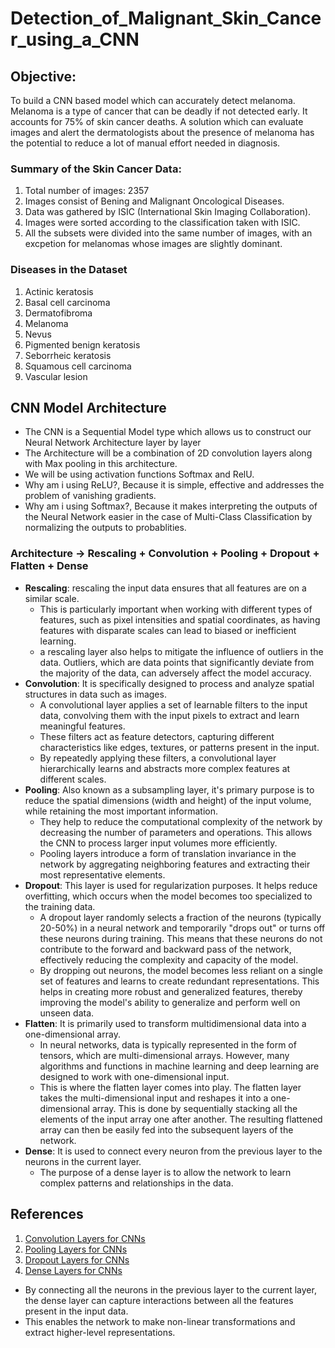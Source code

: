 # Detection_of_Malignant_Skin_Cancer_using_a_CNN

## Objective: 
To build a CNN based model which can accurately detect melanoma. Melanoma is a type of cancer that can be deadly if not detected early. It accounts for 75% of skin cancer deaths. A solution which can evaluate images and alert the dermatologists about the presence of melanoma has the potential to reduce a lot of manual effort needed in diagnosis.

### Summary of the Skin Cancer Data:

1. Total number of images: 2357
2. Images consist of Bening and Malignant Oncological Diseases.
3. Data was gathered by ISIC (International Skin Imaging Collaboration).
4. Images were sorted according to the classification taken with ISIC.
5. All the subsets were divided into the same number of images, with an excpetion for melanomas whose images are slightly dominant.

### Diseases in the Dataset
 1. Actinic keratosis
 2. Basal cell carcinoma
 3. Dermatofibroma
 4. Melanoma
 5. Nevus
 6. Pigmented benign keratosis
 7. Seborrheic keratosis
 8. Squamous cell carcinoma
 9. Vascular lesion

## CNN Model Architecture
- The CNN is a Sequential Model type which allows us to construct our Neural Network Architecture layer by layer
- The Architecture will be a combination of 2D convolution layers along with Max pooling in this architecture.
- We will be using activation functions Softmax and RelU.
- Why am i using ReLU?, Because it is simple, effective and addresses the problem of vanishing gradients. 
- Why am i using Softmax?, Because it makes interpreting the outputs of the Neural Network easier in the case of Multi-Class Classification by normalizing the outputs to probablities.

### Architecture -> Rescaling + Convolution + Pooling + Dropout + Flatten + Dense
- **Rescaling**:  rescaling the input data ensures that all features are on a similar scale.
  - This is particularly important when working with different types of features, such as pixel intensities and spatial coordinates, as having features with disparate scales can lead to biased or inefficient learning.
  - a rescaling layer also helps to mitigate the influence of outliers in the data. Outliers, which are data points that significantly deviate from the majority of the data, can adversely affect the model accuracy.
- **Convolution**: It is specifically designed to process and analyze spatial structures in data such as images.
  - A convolutional layer applies a set of learnable filters to the input data, convolving them with the input pixels to extract and learn meaningful features. 
  - These filters act as feature detectors, capturing different characteristics like edges, textures, or patterns present in the input. 
  - By repeatedly applying these filters, a convolutional layer hierarchically learns and abstracts more complex features at different scales.
- **Pooling**: Also known as a subsampling layer, it's primary purpose is to reduce the spatial dimensions (width and height) of the input volume, while retaining the most important information.
  - They help to reduce the computational complexity of the network by decreasing the number of parameters and operations. This allows the CNN to process larger input volumes more efficiently.
  - Pooling layers introduce a form of translation invariance in the network by aggregating neighboring features and extracting their most representative elements.
- **Dropout**: This layer is used for regularization purposes. It helps reduce overfitting, which occurs when the model becomes too specialized to the training data. 
  - A dropout layer randomly selects a fraction of the neurons (typically 20-50%) in a neural network and temporarily "drops out" or turns off these neurons during training. This means that these neurons do not contribute to the forward and backward pass of the network, effectively reducing the complexity and capacity of the model.
  - By dropping out neurons, the model becomes less reliant on a single set of features and learns to create redundant representations. This helps in creating more robust and generalized features, thereby improving the model's ability to generalize and perform well on unseen data. 
- **Flatten**: It is primarily used to transform multidimensional data into a one-dimensional array.
  - In neural networks, data is typically represented in the form of tensors, which are multi-dimensional arrays. However, many algorithms and functions in machine learning and deep learning are designed to work with one-dimensional input. 
  - This is where the flatten layer comes into play. The flatten layer takes the multi-dimensional input and reshapes it into a one-dimensional array. This is done by sequentially stacking all the elements of the input array one after another. The resulting flattened array can then be easily fed into the subsequent layers of the network.
- **Dense**: It is used to connect every neuron from the previous layer to the neurons in the current layer.
  - The purpose of a dense layer is to allow the network to learn complex patterns and relationships in the data.
 
## References
1. [Convolution Layers for CNNs](https://machinelearningmastery.com/convolutional-layers-for-deep-learning-neural-networks/)
2. [Pooling Layers for CNNs](https://machinelearningmastery.com/pooling-layers-for-convolutional-neural-networks/)
3. [Dropout Layers for CNNs](https://towardsdatascience.com/dropout-in-neural-networks-47a162d621d9#:~:text=Dropout%20layers%20have%20been%20the%20go%2Dto%20method%20to%20reduce,modern%20era%20of%20deep%20learning.&text=In%20this%20era%20of%20deep,career%20of%20building%20neural%20networks.)
4. [Dense Layers for CNNs](https://analyticsindiamag.com/a-complete-understanding-of-dense-layers-in-neural-networks/)
  - By connecting all the neurons in the previous layer to the current layer, the dense layer can capture interactions between all the features present in the input data. 
  - This enables the network to make non-linear transformations and extract higher-level representations.
